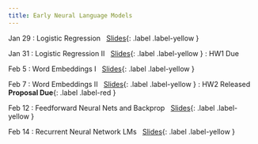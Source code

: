 ```yaml
---
title: Early Neural Language Models
---
```



Jan 29
: Logistic Regression &nbsp; [Slides](assets/slides/24s-csci499-lmsnlp-lec04-logistic-regression.pdf){: .label .label-yellow }
    <!-- : Quiz 1 -->

Jan 31
: Logistic Regression II &nbsp; [Slides](assets/slides/24s-csci499-lmsnlp-lec05-logistic-regression-contd.pdf){: .label .label-yellow }
  : HW1 Due

Feb 5
: Word Embeddings I &nbsp; [Slides](assets/slides/24s-csci499-lmsnlp-lec06-word-embeddings.pdf){: .label .label-yellow }


Feb 7
: Word Embeddings II &nbsp; [Slides](assets/slides/24s-csci499-lmsnlp-lec07-word-embeddings-contd.pdf){: .label .label-yellow }
  : HW2 Released **Proposal Due**{: .label .label-red }

Feb 12
: Feedforward Neural Nets and Backprop &nbsp; [Slides](assets/slides/24s-csci499-lmsnlp-lec08-ffnn.pdf){: .label .label-yellow }
  <!-- Quiz 2 -->

Feb 14
:  Recurrent Neural Network LMs &nbsp; [Slides](assets/slides/24s-csci499-lmsnlp-lec09-rnn.pdf){: .label .label-yellow }
